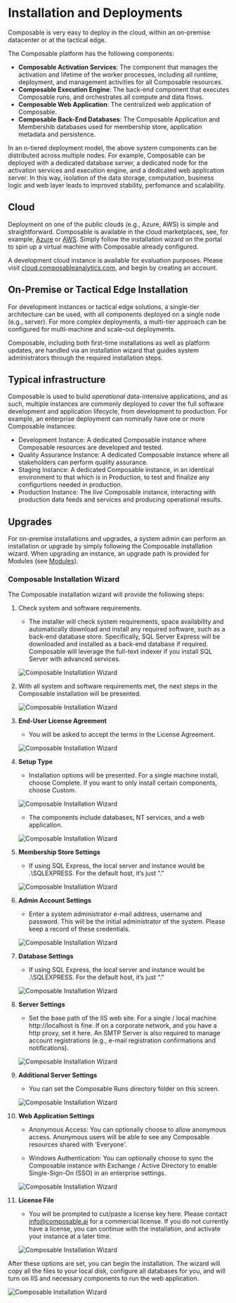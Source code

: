 # Installation and Deployments

Composable is very easy to deploy in the cloud, within an on-premise datacenter or at the tactical edge.

The Composable platform has the following components:

- **Composable Activation Services**: The component that manages the activation and lifetime of the worker processes, including all runtime, deployment, and management activities for all Composable resources.
- **Composable Execution Engine**: The back-end component that executes Composable runs, and orchestrates all compute and data flows.
- **Composable Web Application**: The centralized web application of Composable.
- **Composable Back-End Databases**: The Composable Application and Membershib databases used for membership store, application metadata and persistence.

In an n-tiered deployment model, the above system components can be distributed across multiple nodes. For example, Composable can be deployed with a dedicated database server, a dedicated node for the activation services and execution engine, and a dedicated web application server. In this way, isolation of the data storage, computation, business logic and web layer leads to improved stability, perfomance and scalability.

## Cloud

Deployment on one of the public clouds (e.g., Azure, AWS) is simple and straightforward. Composable is available in the cloud marketplaces, see, for example, [Azure](https://azure.microsoft.com/en-in/marketplace/partners/composable/composable) or [AWS](https://aws.amazon.com/marketplace/seller-profile?id=911f5969-ae5e-4de9-acca-b8f606972771). Simply follow the installation wizard on the portal to spin up a virtual machine with Composable already configured.

A development cloud instance is available for evaluation purposes. Please visit [cloud.composableanalytics.com](https://cloud.composableanalytics.com/), and begin by creating an account.

## On-Premise or Tactical Edge Installation

For development instances or tactical edge solutions, a single-tier architecture can be used, with all components deployed on a single node (e.g., server). For more complex deployments, a multi-tier approach can be configured for multi-machine and scale-out deployments.

Composable, including both first-time installations as well as platform updates, are handled via an installation wizard that guides system administrators through the required installation steps.

## Typical infrastructure

Composable is used to build *operational* data-intensive applications, and as such, multiple instances are commonly deployed to cover the full software development and application lifecycle, from development to production. For example, an enterprise deployment can nominally have one or more Composable instances:

- Development Instance: A dedicated Composable instance where Composable resources are developed and tested.
- Quality Assurance Instance: A dedicated Composable instance where all stakeholders can perform quality assurance.
- Staging Instance: A dedicated Composable instance, in an identical environment to that which is in Production, to test and finalize any configurtions needed in production.
- Production Instance: The *live* Composable instance, interacting with production data feeds and services and producing operational results.

## Upgrades

For on-premise installations and upgrades, a system admin can perform an installation or upgrade by simply following the Composable installation wizard. When upgrading an instance, an upgrade path is provided for Modules (see [Modules](~/docs/02.DataFlows/04.Modules.md)).

### Composable Installation Wizard

The Composable installation wizard will provide the following steps:

1. Check system and software requirements.
    - The installer will check system requirements, space availability and automatically download and install any required software, such as a back-end database store. Specifically, SQL Server Express will be downloaded and installed as a back-end database if required. Composable will leverage the full-text indexer if you install SQL Server with advanced services.

    ![Composable Installation Wizard](~/img/01.03.ComposableInstaller_1.png)
    
2. With all system and software requirements met, the next steps in the Composable installation will be presented.

    ![Composable Installation Wizard](~/img/01.03.ComposableInstaller_2.png)

3. **End-User License Agreement**
    - You will be asked to accept the terms in the License Agreement. 

    ![Composable Installation Wizard](~/img/01.03.ComposableInstaller_3.png)

4. **Setup Type**
    - Installation options will be presented. For a single machine install, choose Complete. If you want to only install certain components, choose Custom.

    ![Composable Installation Wizard](~/img/01.03.ComposableInstaller_4a.png)

    - The components include databases, NT services, and a web application.

    ![Composable Installation Wizard](~/img/01.03.ComposableInstaller_4b.png)

5. **Membership Store Settings**
    - If using SQL Express, the local server and instance would be .\SQLEXPRESS. For the default host, it’s just “.”

    ![Composable Installation Wizard](~/img/01.03.ComposableInstaller_5.png)

6. **Admin Account Settings**
    - Enter a system administrator e-mail address, username and password. This will be the initial administrator of the system. Please keep a record of these credentials.

    ![Composable Installation Wizard](~/img/01.03.ComposableInstaller_6.png)

7. **Database Settings**
    - If using SQL Express, the local server and instance would be .\SQLEXPRESS. For the default host, it’s just “.”

    ![Composable Installation Wizard](~/img/01.03.ComposableInstaller_7.png)

8. **Server Settings**
    - Set the base path of the IIS web site. For a single / local machine http://localhost is fine. If on a corporate network, and you have a http proxy, set it here. An SMTP Server is also required to manage account registrations (e.g., e-mail registration confirmations and notifications).

    ![Composable Installation Wizard](~/img/01.03.ComposableInstaller_8.png)

9. **Additional Server Settings**
    - You can set the Composable Runs directory folder on this screen.

    ![Composable Installation Wizard](~/img/01.03.ComposableInstaller_9.png)

10. **Web Application Settings**
    - Anonymous Access: You can optionally choose to allow anonymous access. Anonymous users will be able to see any Composable resources shared with ‘Everyone’.

    - Windows Authentication: You can optionally choose to sync the Composable instance with Exchange / Active Directory to enable Single-Sign-On (SSO) in an enterprise settings.

    ![Composable Installation Wizard](~/img/01.03.ComposableInstaller_10.png)

11. **License File**
    - You will be prompted to cut/paste a license key here. Please contact info@composable.ai for a commercial license. If you do not currently have a license, you can continue with the installation, and activate your instance at a later time.

    ![Composable Installation Wizard](~/img/01.03.ComposableInstaller_11.png)

After these options are set, you can begin the installation. The wizard will copy all the files to your local disk, configure all databases for you, and will turn on IIS and necessary components to run the web application.

![Composable Installation Wizard](~/img/01.03.ComposableInstaller_11.png)

